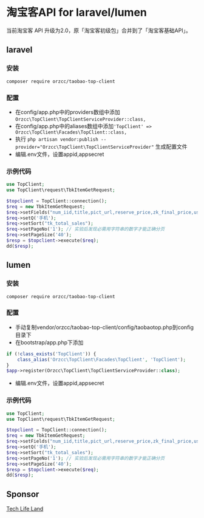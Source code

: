 # 淘宝客API for laravel/lumen

当前淘宝客 API 升级为2.0，原「淘宝客初级包」合并到了「淘宝客基础API」。

## laravel
### 安装
`composer require orzcc/taobao-top-client`
### 配置
* 在config/app.php中的providers数组中添加`Orzcc\TopClient\TopClientServiceProvider::class,`
* 在config/app.php中的aliases数组中添加`'TopClient' => Orzcc\TopClient\Facades\TopClient::class,`
* 执行 `php artisan vendor:publish --provider="Orzcc\TopClient\TopClientServiceProvider"` 生成配置文件
* 编辑.env文件，设置appid,appsecret
### 示例代码
```php
use TopClient;
use TopClient\request\TbkItemGetRequest;

$topclient = TopClient::connection();
$req = new TbkItemGetRequest;
$req->setFields("num_iid,title,pict_url,reserve_price,zk_final_price,user_type,provcity,item_url");
$req->setQ('手机');
$req->setSort("tk_total_sales");
$req->setPageNo('1'); // 实验后发现必需用字符串的数字才能正确分页
$req->setPageSize('40');
$resp = $topclient->execute($req);
dd($resp);
```

## lumen
### 安装
`composer require orzcc/taobao-top-client`

### 配置
* 手动复制vendor/orzcc/taobao-top-client/config/taobaotop.php到config目录下
* 在bootstrap/app.php下添加
```php
if (!class_exists('TopClient')) {
    class_alias('Orzcc\TopClient\Facades\TopClient', 'TopClient');
}
$app->register(Orzcc\TopClient\TopClientServiceProvider::class);
```
* 编辑.env文件，设置appid,appsecret

### 示例代码
```php
use TopClient;
use TopClient\request\TbkItemGetRequest;

$topclient = TopClient::connection();
$req = new TbkItemGetRequest;
$req->setFields("num_iid,title,pict_url,reserve_price,zk_final_price,user_type,provcity,item_url");
$req->setQ('手机');
$req->setSort("tk_total_sales");
$req->setPageNo('1'); // 实验后发现必需用字符串的数字才能正确分页
$req->setPageSize('40');
$resp = $topclient->execute($req);
dd($resp);
```

## Sponsor

[Tech Life Land](https://www.techlifeland.com)
